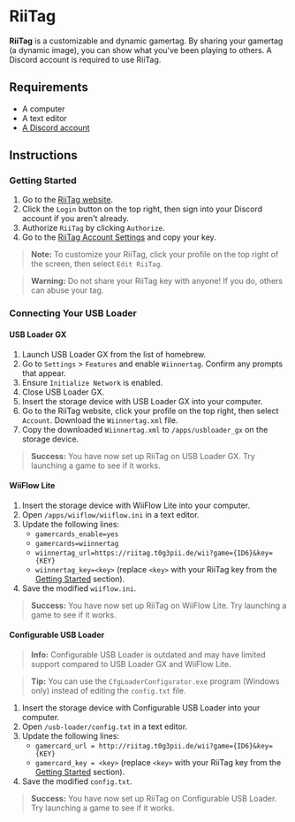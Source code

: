 # RiiTag

**RiiTag** is a customizable and dynamic gamertag. By sharing your gamertag (a dynamic image), you can show what you've been playing to others. A Discord account is required to use RiiTag.

## Requirements

- A computer
- A text editor
- [A Discord account](https://discord.com/login)

## Instructions

### Getting Started

1. Go to the [RiiTag website](https://riitag.t0g3pii.de/).
2. Click the `Login` button on the top right, then sign into your Discord account if you aren't already.
3. Authorize `RiiTag` by clicking `Authorize`.
4. Go to the [RiiTag Account Settings](https://riitag.t0g3pii.de/account/) and copy your key.

> **Note:** To customize your RiiTag, click your profile on the top right of the screen, then select `Edit RiiTag`.

> **Warning:** Do not share your RiiTag key with anyone! If you do, others can abuse your tag.

### Connecting Your USB Loader

#### USB Loader GX

1. Launch USB Loader GX from the list of homebrew.
2. Go to `Settings` > `Features` and enable `Wiinnertag`. Confirm any prompts that appear.
3. Ensure `Initialize Network` is enabled.
4. Close USB Loader GX.
5. Insert the storage device with USB Loader GX into your computer.
6. Go to the RiiTag website, click your profile on the top right, then select `Account`. Download the `Wiinnertag.xml` file.
7. Copy the downloaded `Wiinnertag.xml` to `/apps/usbloader_gx` on the storage device.

> **Success:** You have now set up RiiTag on USB Loader GX. Try launching a game to see if it works.

#### WiiFlow Lite

1. Insert the storage device with WiiFlow Lite into your computer.
2. Open `/apps/wiiflow/wiiflow.ini` in a text editor.
3. Update the following lines:
    - `gamercards_enable=yes`
    - `gamercards=wiinnertag`
    - `wiinnertag_url=https://riitag.t0g3pii.de/wii?game={ID6}&key={KEY}`
    - `wiinnertag_key=<key>` (replace `<key>` with your RiiTag key from the [Getting Started](#getting-started) section).
4. Save the modified `wiiflow.ini`.

> **Success:** You have now set up RiiTag on WiiFlow Lite. Try launching a game to see if it works.

#### Configurable USB Loader

> **Info:** Configurable USB Loader is outdated and may have limited support compared to USB Loader GX and WiiFlow Lite.

> **Tip:** You can use the `CfgLoaderConfigurator.exe` program (Windows only) instead of editing the `config.txt` file.

1. Insert the storage device with Configurable USB Loader into your computer.
2. Open `/usb-loader/config.txt` in a text editor.
3. Update the following lines:
    - `gamercard_url = http://riitag.t0g3pii.de/wii?game={ID6}&key={KEY}`
    - `gamercard_key = <key>` (replace `<key>` with your RiiTag key from the [Getting Started](#getting-started) section).
4. Save the modified `config.txt`.

> **Success:** You have now set up RiiTag on Configurable USB Loader. Try launching a game to see if it works.
